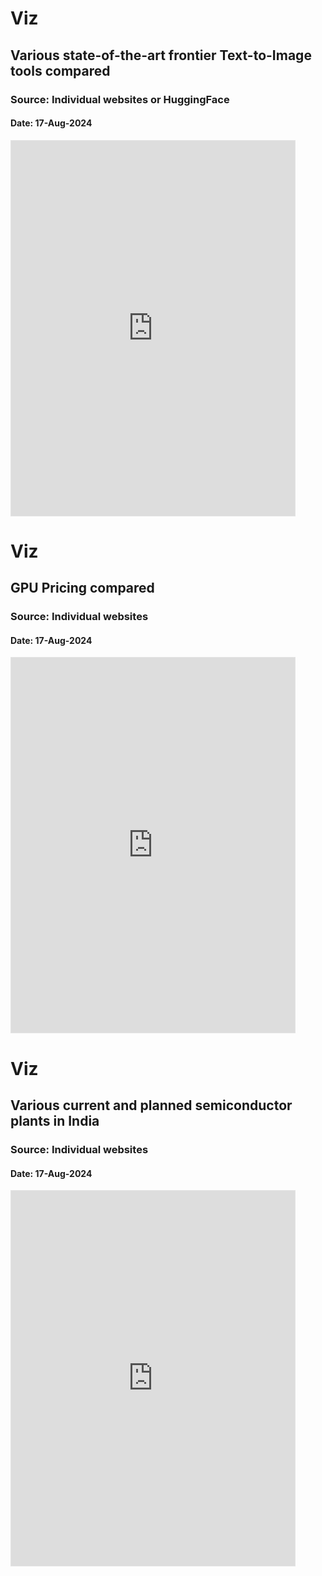 # Viz
## Various state-of-the-art frontier Text-to-Image tools compared
### Source: Individual websites or  HuggingFace
#### Date: 17-Aug-2024

<iframe style="border: 1px solid rgba(0, 0, 0, 0.1);" width="90%" height="600" src="https://www.figma.com/embed?embed_host=share&url=https%3A%2F%2Fwww.figma.com%2Fboard%2F31ubjGVmluozgcJJnTdrO1%2FText-to-Image-Tools-Comparision-17Aug2024%3Ft%3DsPVN8w2tpFbN9FP7-1" allowfullscreen></iframe>



# Viz
## GPU Pricing compared
### Source: Individual websites
#### Date: 17-Aug-2024

<iframe style="border: 1px solid rgba(0, 0, 0, 0.1);" width="90%" height="600" src="https://github.com/olabs-ai/genai-observations/blob/main/gpu_pricing.html" allowfullscreen></iframe>


# Viz
## Various current and planned semiconductor plants in India
### Source: Individual websites
#### Date: 17-Aug-2024

<iframe style="border: 1px solid rgba(0, 0, 0, 0.1);" width="90%" height="600" src="https://github.com/olabs-ai/genai-observations/blob/main/semiconductor_companies_india2.html" allowfullscreen></iframe>
